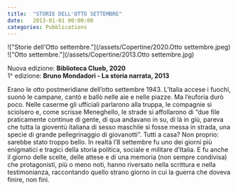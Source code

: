 ```yaml
---
title:  "STORIE DELL'OTTO SETTEMBRE"
date:   2013-01-01 00:00:00
categories: Pubblications
---
```


!["Storie dell'Otto settembre."](/assets/Copertine/2020.Otto settembre.jpeg)
<br>
!["Otto settembre."](/assets/Copertine/2013.Otto settembre.jpg)

Nuova edizione: **Biblioteca Clueb, 2020**
<br>
1^ edizione: **Bruno Mondadori - La storia narrata, 2013**

Erano le otto postmeridiane dell’otto settembre 1943. L’Italia accese i fuochi, suonò le campane, cantò e ballò nelle aie e nelle piazze. Ma l’euforia durò poco. Nelle caserme gli ufficiali parlarono alla truppa, le compagnie si sciolsero e, come scrisse Meneghello, le strade si affollarono di “due file praticamente continue di gente, di qua andavano in su, di là in giù, pareva che tutta la gioventù italiana di sesso maschile si fosse messa in strada, una specie di grande pellegrinaggio di giovanotti”. Tutti a casa? Non proprio: sarebbe stato troppo bello. In realtà l’8 settembre fu uno dei giorni più enigmatici e tragici della storia politica, sociale e militare d’Italia. E fu anche il giorno delle scelte, delle attese e di una memoria (non sempre condivisa) che protagonisti, più o meno noti, hanno riversato nella scrittura e nella testimonianza, raccontando quello strano giorno in cui la guerra che doveva finire, non finì. 

